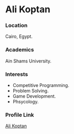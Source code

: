 # Ali Koptan
### Location
Cairo, Egypt.
### Academics
Ain Shams University.
### Interests
- Competitive Programming.
- Problem Solving.
- Game Development.
- Phsycology.
### Profile Link
[Ali Koptan](https://github.com/ali-koptan)

